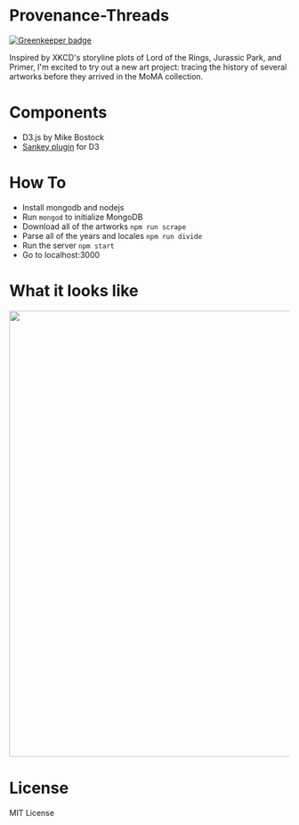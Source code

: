 # Provenance-Threads

[![Greenkeeper badge](https://badges.greenkeeper.io/mapmeld/provenance-threads.svg)](https://greenkeeper.io/)

Inspired by XKCD's storyline plots of Lord of the Rings, Jurassic Park, and Primer, I'm excited to try out a new art project:
tracing the history of several artworks before they arrived in the MoMA collection.

# Components

* D3.js by Mike Bostock
* <a href="https://github.com/d3/d3-plugins/tree/master/sankey">Sankey plugin</a> for D3

# How To

* Install mongodb and nodejs
* Run ```mongod``` to initialize MongoDB
* Download all of the artworks ```npm run scrape```
* Parse all of the years and locales ```npm run divide```
* Run the server ```npm start```
* Go to localhost:3000

# What it looks like

<a href="http://i.imgur.com/FsXW9hz.jpg">
<img src="http://i.imgur.com/FsXW9hz.jpg" width="800"/>
</a>

# License

MIT License
